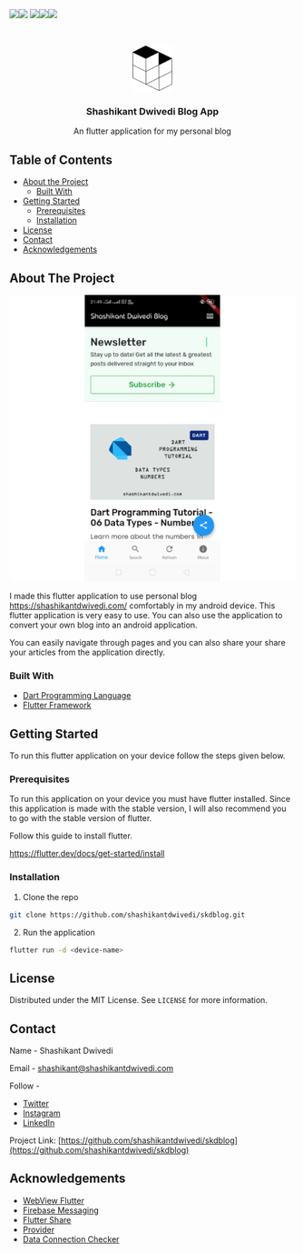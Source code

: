 

<!-- PROJECT SHIELDS -->

![](https://img.shields.io/github/issues/shashikantdwivedi/skdblog)![](https://img.shields.io/github/forks/shashikantdwivedi/skdblog) ![](https://img.shields.io/github/stars/shashikantdwivedi/skdblog)![](https://img.shields.io/github/license/shashikantdwivedi/skdblog)![](https://img.shields.io/twitter/url?url=https%3A%2F%2Fgithub.com%2Fshashikantdwivedi%2Fskdblog)



<!-- PROJECT LOGO -->
<br />

<p align="center">
  <a href="#">
    <img src="README/logo.png" alt="Logo" width="70" height="80">
  </a>



  <h3 align="center">Shashikant Dwivedi Blog App</h3>

  <p align="center">
    An flutter application for my personal blog
    <br />
  </p>

</p>



<!-- TABLE OF CONTENTS -->

## Table of Contents

* [About the Project](#about-the-project)
  * [Built With](#built-with)
* [Getting Started](#getting-started)
  * [Prerequisites](#prerequisites)
  * [Installation](#installation)
* [License](#license)
* [Contact](#contact)
* [Acknowledgements](#acknowledgements)



<!-- ABOUT THE PROJECT -->

## About The Project

<img src="README/ss1.png" width="700">

I made this flutter application to use personal blog https://shashikantdwivedi.com/ comfortably in my android device. This flutter application is very easy to use. You can also use the application to convert your own blog into an android application.

You can easily navigate through pages and you can also share your share your articles from the application directly.  

### Built With

* [Dart Programming Language](https://dart.dev)
* [Flutter Framework](https://flutter.dev)



<!-- GETTING STARTED -->

## Getting Started

To run this flutter application on your device follow the steps given below.

### Prerequisites

To run this application on your device you must have flutter installed. Since this application is made with the stable version, I will also recommend you to go with the stable version of flutter.

Follow this guide to install flutter.

https://flutter.dev/docs/get-started/install

### Installation

1. Clone the repo

```sh
git clone https://github.com/shashikantdwivedi/skdblog.git
```
2. Run the application

```sh
flutter run -d <device-name>
```
<!-- LICENSE -->
## License

Distributed under the MIT License. See `LICENSE` for more information.



<!-- CONTACT -->
## Contact

Name - Shashikant Dwivedi

Email - shashikant@shashikantdwivedi.com

Follow - 

+ [Twitter]([@theskd1999](https://twitter.com/theskd1999))
+ [Instagram](https://www.instagram.com/dwivedikantshashi/)
+ [LinkedIn](https://www.linkedin.com/in/shashikant-dwivedi-6133591a1/)

Project Link: [https://github.com/shashikantdwivedi/skdblog](https://github.com/shashikantdwivedi/skdblog)



<!-- ACKNOWLEDGEMENTS -->
## Acknowledgements
* [WebView Flutter](https://pub.dev/packages/webview_flutter)
* [Firebase Messaging](https://pub.dev/packages/firebase_messaging)
* [Flutter Share](https://pub.dev/packages/flutter_share)
* [Provider](https://pub.dev/packages/provider)
* [Data Connection Checker](https://pub.dev/packages/data_connection_checker)


